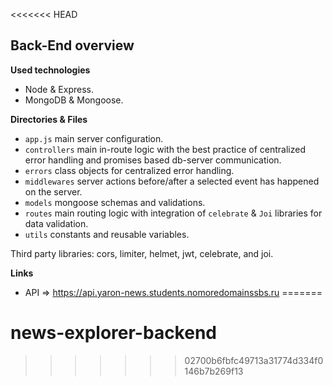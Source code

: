 <<<<<<< HEAD
## Back-End overview

**Used technologies**

-   Node & Express.
-   MongoDB & Mongoose.

**Directories & Files**

-   `app.js` main server configuration.
-   `controllers` main in-route logic with the best practice of centralized error handling and promises based db-server communication.
-   `errors` class objects for centralized error handling.
-   `middlewares` server actions before/after a selected event has happened on the server.
-   `models` mongoose schemas and validations.
-   `routes` main routing logic with integration of `celebrate` & `Joi` libraries for data validation.
-   `utils` constants and reusable variables.


Third party libraries: cors, limiter, helmet, jwt, celebrate, and joi.

**Links**

-   API => https://api.yaron-news.students.nomoredomainssbs.ru
=======
# news-explorer-backend
>>>>>>> 02700b6fbfc49713a31774d334f0146b7b269f13

